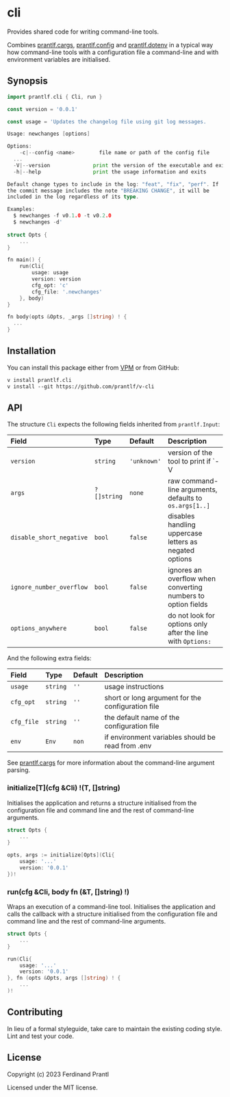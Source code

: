 # cli

Provides shared code for writing command-line tools.

Combines [prantlf.cargs], [prantlf.config] and [prantlf.dotenv] in a typical way how command-line tools with a configuration file a command-line and with environment variables are initialised.

## Synopsis

```go
import prantlf.cli { Cli, run }

const version = '0.0.1'

const usage = 'Updates the changelog file using git log messages.

Usage: newchanges [options]

Options:
	-c|--config <name>        file name or path of the config file
  ...
  -V|--version              print the version of the executable and exits
  -h|--help                 print the usage information and exits

Default change types to include in the log: "feat", "fix", "perf". If
the commit message includes the note "BREAKING CHANGE", it will be
included in the log regardless of its type.

Examples:
  $ newchanges -f v0.1.0 -t v0.2.0
  $ newchanges -d'
 
struct Opts {
	...
}

fn main() {
	run(Cli{
		usage: usage
		version: version
		cfg_opt: 'c'
		cfg_file: '.newchanges'
	}, body)
}

fn body(opts &Opts, _args []string) ! {
  ...
}
```

## Installation

You can install this package either from [VPM] or from GitHub:

```txt
v install prantlf.cli
v install --git https://github.com/prantlf/v-cli
```

## API

The structure `Cli` expects the following fields inherited from `prantlf.Input`:

| Field                    | Type        | Default     | Description                                                  |
|:-------------------------|:------------|:------------|:-------------------------------------------------------------|
| `version`                | `string`    | `'unknown'` | version of the tool to print if `-V|--version` is requested  |
| `args`                   | `?[]string` | `none`      | raw command-line arguments, defaults to `os.args[1..]`       |
| `disable_short_negative` | `bool`      | `false`     | disables handling uppercase letters as negated options       |
| `ignore_number_overflow` | `bool`      | `false`     | ignores an overflow when converting numbers to option fields |
| `options_anywhere`       | `bool`      | `false`     | do not look for options only after the line with `Options:`  |

And the following extra fields:

| Field      | Type     | Default | Description                                        |
|:-----------|:---------|:--------|:---------------------------------------------------|
| `usage`    | `string` | `''`    | usage instructions                                 |
| `cfg_opt`  | `string` | `''`    | short or long argument for the configuration file  |
| `cfg_file` | `string` | `''`    | the default name of the configuration file         |
| `env`      | `Env`    | `non`   | if environment variables should be read from .env  |

See [prantlf.cargs] for more information about the command-line argument parsing.

### initialize[T](cfg &Cli) !(T, []string)

Initialises the application and returns a structure initialised from the configuration file and command line and the rest of command-line arguments.

```go
struct Opts {
	...
}

opts, args := initialize[Opts](Cli{
	usage: '...'
	version: '0.0.1'
})!
```

### run(cfg &Cli, body fn (&T, []string) !)

Wraps an execution of a command-line tool. Initialises the application and calls the callback with a structure initialised from the configuration file and command line and the rest of command-line arguments.

```go
struct Opts {
	...
}

run(Cli{
	usage: '...'
	version: '0.0.1'
}, fn (opts &Opts, args []string) ! {
	...
)!
```

## Contributing

In lieu of a formal styleguide, take care to maintain the existing coding style. Lint and test your code.

## License

Copyright (c) 2023 Ferdinand Prantl

Licensed under the MIT license.

[VPM]: https://vpm.vlang.io/packages/prantlf.cli
[prantlf.cargs]: https://github/com//prantlf/v-cargs
[prantlf.config]: https://github.com/prantlf/v-config
[prantlf.dotenv]: https://github.com/prantlf/v-dotenv
